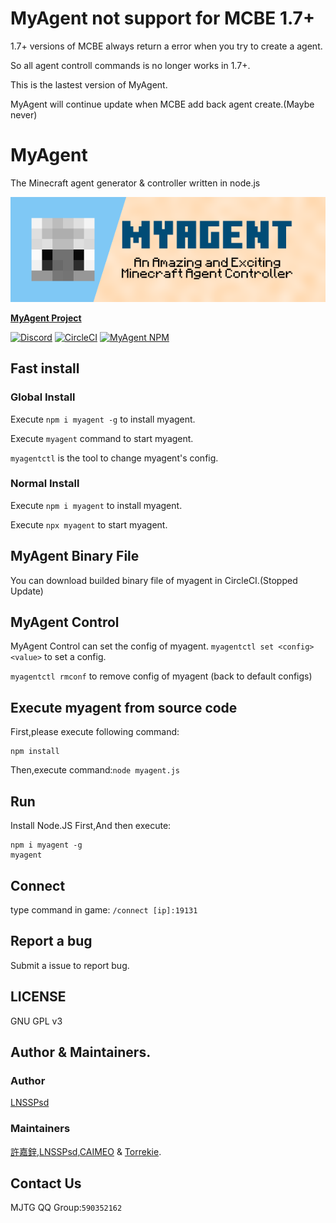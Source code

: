 # MyAgent not support for MCBE 1.7+
1.7+ versions of MCBE always return a error when you try to create a agent.

So all agent controll commands is no longer works in 1.7+.

This is the lastest version of MyAgent.

MyAgent will continue update when MCBE add back agent create.(Maybe never)
# MyAgent
The Minecraft agent generator & controller written in node.js

[![MyAgent](pmyagent.png)](https://github.com/mcpewebsocket-dev/MyAgent)

**[MyAgent Project](http://agent.vanillahh.online)**

[![Discord](https://img.shields.io/badge/chat-on%20discord-7289da.svg)](https://discord.gg/ntaa8z8)
[![CircleCI](https://circleci.com/gh/mcpewebsocket-dev/MyAgent.svg?style=svg)](https://circleci.com/gh/mcpewebsocket-dev/MyAgent)
[![MyAgent NPM](https://img.shields.io/badge/npm-myagent-blue.svg)](https://www.npmjs.com/myagent)

## Fast install
### Global Install
Execute `npm i myagent -g` to install myagent.

Execute `myagent` command to start myagent.

`myagentctl` is the tool to change myagent's config.
### Normal Install
Execute `npm i myagent` to install myagent.

Execute `npx myagent` to start myagent.
## MyAgent Binary File
You can download builded binary file of myagent in CircleCI.(Stopped Update)
## MyAgent Control
MyAgent Control can set the config of myagent.
`myagentctl set <config> <value>` to set a config.

`myagentctl rmconf` to remove config of myagent (back to default configs)
## Execute myagent from source code
First,please execute following command:
```
npm install
```
Then,execute command:`node myagent.js`
## Run
Install Node.JS First,And then execute:
```
npm i myagent -g
myagent
```

## Connect
type command in game:
`/connect [ip]:19131`
## Report a bug
Submit a issue to report bug.
## LICENSE
GNU GPL v3
## Author & Maintainers.
### Author
[LNSSPsd](https://github.com/LNSSPsd)
### Maintainers
[許嘉鋅](https://github.com/TheXuJiaXin),[LNSSPsd](https://github.com/LNSSPsd),[CAIMEO](https://github.com/CAIMEOX) &amp; [Torrekie](https://github.com/Torrekie).
## Contact Us
MJTG QQ Group:`590352162`
